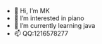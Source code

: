 - 👋 Hi, I’m MK
- 👀 I’m interested in piano
- 🌱 I’m currently learning java
- 📫  QQ:1216578277

<!---
MKing-Super/MKing-Super is a ✨ special ✨ repository because its `README.md` (this file) appears on your GitHub profile.
You can click the Preview link to take a look at your changes.
--->
